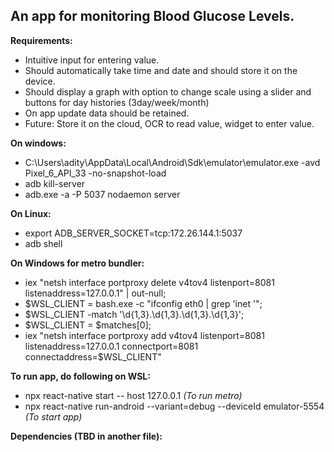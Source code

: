 

## An app for monitoring Blood Glucose Levels.

**Requirements:**

 - Intuitive input for entering value.
 - Should automatically take time and date and should store it on the
   device.
 - Should display a graph with option to change scale using a slider and
   buttons for day histories (3day/week/month)
 - On app update data should be retained.
 - Future: Store it on the cloud, OCR to read value, widget to enter
   value.

  

**On windows:**

 - C:\Users\adity\AppData\Local\Android\Sdk\emulator\emulator.exe -avd
   Pixel_6_API_33 -no-snapshot-load
 - adb kill-server
 - adb.exe -a -P 5037 nodaemon server
 
**On Linux:**
 - export ADB_SERVER_SOCKET=tcp:172.26.144.1:5037
 - adb shell


**On Windows for metro bundler:**
 - iex "netsh interface portproxy delete v4tov4 listenport=8081
   listenaddress=127.0.0.1" | out-null;
 - $WSL_CLIENT = bash.exe -c "ifconfig eth0 | grep 'inet '";
 - $WSL_CLIENT -match '\d{1,3}\.\d{1,3}\.\d{1,3}\.\d{1,3}';
 - $WSL_CLIENT = $matches[0];
 - iex "netsh interface portproxy add v4tov4 listenport=8081
   listenaddress=127.0.0.1 connectport=8081 connectaddress=$WSL_CLIENT"

**To run app, do following on WSL:**

 - npx react-native start -- host 127.0.0.1 *(To run metro)*
 - npx react-native run-android --variant=debug --deviceId emulator-5554 *(To start app)*

**Dependencies (TBD in another file):**
